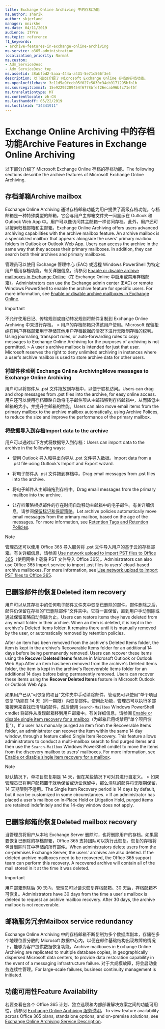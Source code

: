 ```yaml
---
title: Exchange Online Archiving 中的存档功能
ms.author: sharik
author: skjerland
manager: mnirkhe
ms.date: 04/11/2019
audience: ITPro
ms.topic: reference
f1_keywords:
- archive-features-in-exchange-online-archiving
ms.service: o365-administration
localization_priority: Normal
ms.custom:
- Adm_ServiceDesc
- Adm_ServiceDesc_top
ms.assetid: 38abfbd2-5aaa-444a-a431-5e71c566f3e4
description: 以下部分介绍了 Microsoft Exchange Online 存档的存档功能。
ms.openlocfilehash: 3c11d5a9fccb05f027e5030c34eb9171295bfb1b
ms.sourcegitcommit: 15e92292209454f6778bfef26ecab96bfc71ef5f
ms.translationtype: MT
ms.contentlocale: zh-CN
ms.lasthandoff: 05/22/2019
ms.locfileid: "34341911"
---
```

# <a name="archive-features-in-exchange-online-archiving"></a><span data-ttu-id="b541d-103">Exchange Online Archiving 中的存档功能</span><span class="sxs-lookup"><span data-stu-id="b541d-103">Archive Features in Exchange Online Archiving</span></span>

<span data-ttu-id="b541d-104">以下部分介绍了 Microsoft Exchange Online 存档的存档功能。</span><span class="sxs-lookup"><span data-stu-id="b541d-104">The following sections describe the archive features of Microsoft Exchange Online Archiving.</span></span>
  
## <a name="archive-mailbox"></a><span data-ttu-id="b541d-105">存档邮箱</span><span class="sxs-lookup"><span data-stu-id="b541d-105">Archive mailbox</span></span>

<span data-ttu-id="b541d-p101">Exchange Online Archiving 通过存档邮箱功能为用户提供了高级存档功能。存档邮箱是一种特殊类型的邮箱，它会与用户主邮箱文件夹一同显示在 Outlook 和 Outlook Web App 中。用户可以像访问其主邮箱一样访问存档。此外，用户还可以搜索归档邮箱和主邮箱。</span><span class="sxs-lookup"><span data-stu-id="b541d-p101">Exchange Online Archiving offers users advanced archiving capabilities with the archive mailbox feature. An archive mailbox is a specialized mailbox that appears alongside the users' primary mailbox folders in Outlook or Outlook Web App. Users can access the archive in the same way that they access their primary mailboxes. In addition, they can search both their archives and primary mailboxes.</span></span>
  
<span data-ttu-id="b541d-p102">管理员可以使用 Exchange 管理中心 (EAC) 或远程 Windows PowerShell 为特定用户启用存档功能。有关详细信息，请参阅 [Enable or disable archive mailboxes in Exchange Online](https://go.microsoft.com/fwlink/p/?LinkId=404425)（在 Exchange Online 中启用或禁用存档邮箱）。</span><span class="sxs-lookup"><span data-stu-id="b541d-p102">Administrators can use the Exchange admin center (EAC) or remote Windows PowerShell to enable the archive feature for specific users. For more information, see [Enable or disable archive mailboxes in Exchange Online](https://go.microsoft.com/fwlink/p/?LinkId=404425).</span></span>
  
> [!IMPORTANT]
>  <span data-ttu-id="b541d-p103">不允许使用日记、传输规则或自动转发规则将邮件复制到 Exchange Online Archiving 中来进行存档。 >  用户的存档邮箱只供该用户使用。Microsoft 保留拒绝在用户存档邮箱用于存储其他用户存档数据的情况下进行无限制存档的权利。</span><span class="sxs-lookup"><span data-stu-id="b541d-p103">Using journaling, transport rules, or auto-forwarding rules to copy messages to Exchange Online Archiving for the purposes of archiving is not permitted. >  A user's archive mailbox is intended for just that user. Microsoft reserves the right to deny unlimited archiving in instances where a user's archive mailbox is used to store archive data for other users.</span></span> 
  
### <a name="move-messages-to-exchange-online-archiving"></a><span data-ttu-id="b541d-115">将邮件移动到 Exchange Online Archiving</span><span class="sxs-lookup"><span data-stu-id="b541d-115">Move messages to Exchange Online Archiving</span></span>

<span data-ttu-id="b541d-116">用户可以将邮件从 .pst 文件拖放到存档中，以便于联机访问。</span><span class="sxs-lookup"><span data-stu-id="b541d-116">Users can drag and drop messages from .pst files into the archive, for easy online access.</span></span> <span data-ttu-id="b541d-117">用户还可以使用存档策略自动将电子邮件项从主邮箱移到存档邮箱中，从而降低主邮箱的大小，并提升主邮箱的性能。</span><span class="sxs-lookup"><span data-stu-id="b541d-117">Users can also move email items from the primary mailbox to the archive mailbox automatically, using Archive Polices, to reduce the size and improve the performance of the primary mailbox.</span></span> 
  
### <a name="import-data-to-the-archive"></a><span data-ttu-id="b541d-118">将数据导入到存档</span><span class="sxs-lookup"><span data-stu-id="b541d-118">Import data to the archive</span></span>

<span data-ttu-id="b541d-119">用户可以通过以下方式将数据导入到存档：</span><span class="sxs-lookup"><span data-stu-id="b541d-119">Users can import data to the archive in the following ways:</span></span>
  
- <span data-ttu-id="b541d-120">使用 Outlook 导入和导出向导从 .pst 文件导入数据。</span><span class="sxs-lookup"><span data-stu-id="b541d-120">Import data from a .pst file using Outlook's Import and Export wizard.</span></span>
    
- <span data-ttu-id="b541d-121">将电子邮件从 .pst 文件拖到存档中。</span><span class="sxs-lookup"><span data-stu-id="b541d-121">Drag email messages from .pst files into the archive.</span></span>
    
- <span data-ttu-id="b541d-122">将电子邮件从主邮箱拖到存档中。</span><span class="sxs-lookup"><span data-stu-id="b541d-122">Drag email messages from the primary mailbox into the archive.</span></span>
    
- <span data-ttu-id="b541d-p105">让存档策略根据邮件的存在时间自动移动主邮箱中的电子邮件。有关详细信息，请参阅[保留标记和保留策略](https://go.microsoft.com/fwlink/p/?LinkId=314153)。</span><span class="sxs-lookup"><span data-stu-id="b541d-p105">Let archive policies automatically move email messages from the primary mailbox, based on the age of the messages. For more information, see [Retention Tags and Retention Policies](https://go.microsoft.com/fwlink/p/?LinkId=314153).</span></span>
    
> [!NOTE]
> <span data-ttu-id="b541d-p106">管理员还可以使用 Office 365 导入服务将 .pst 文件导入用户的基于云的存档邮箱。有关详细信息，请参阅 [Use network upload to import PST files to Office 365](https://go.microsoft.com/fwlink/p/?linkid=823074)（使用网络上载将 PST 文件导入 Office 365）。</span><span class="sxs-lookup"><span data-stu-id="b541d-p106">Administrators can also use Office 365 Import service to import .pst files to users' cloud-based archive mailboxes. For more information, see [Use network upload to import PST files to Office 365](https://go.microsoft.com/fwlink/p/?linkid=823074).</span></span> 
  
## <a name="deleted-item-recovery"></a><span data-ttu-id="b541d-127">已删除邮件的恢复</span><span class="sxs-lookup"><span data-stu-id="b541d-127">Deleted item recovery</span></span>

<span data-ttu-id="b541d-p107">用户可以从其存档中的任何电子邮件文件夹中恢复已删除的邮件。邮件删除之后，邮件仍保留在存档的"已删除邮件"文件夹中。它将一直保留，直到用户手动删除或通过保留策略自动删除为止。</span><span class="sxs-lookup"><span data-stu-id="b541d-p107">Users can restore items they have deleted from any email folder in their archive. When an item is deleted, it is kept in the archive's Deleted Items folder. It remains there until it is manually removed by the user, or automatically removed by retention policies.</span></span>
  
<span data-ttu-id="b541d-p108">After an item has been removed from the archive's Deleted Items folder, the item is kept in the archive's Recoverable Items folder for an additional 14 days before being permanently removed. Users can recover these items using the **Recover Deleted Items** feature in Microsoft Outlook or Outlook Web App.</span><span class="sxs-lookup"><span data-stu-id="b541d-p108">After an item has been removed from the archive's Deleted Items folder, the item is kept in the archive's Recoverable Items folder for an additional 14 days before being permanently removed. Users can recover these items using the **Recover Deleted Items** feature in Microsoft Outlook or Outlook Web App.</span></span> 
  
<span data-ttu-id="b541d-p109">如果用户已从"可恢复的项目"文件夹中手动清除邮件，管理员可以使用"单个项目恢复"功能在 14 天（同一期限）内恢复邮件。使用此功能，管理员可以执行多邮箱搜索来查找已清除的邮件，然后使用  `Search-Mailbox` Windows PowerShell cmdlet 将邮件从发现邮箱移到用户邮箱中。有关详细信息，请参阅 [Enable or disable single item recovery for a mailbox](https://go.microsoft.com/fwlink/p/?LinkId=314155)（为邮箱启用或禁用"单个项目恢复"）。</span><span class="sxs-lookup"><span data-stu-id="b541d-p109">If a user has manually purged an item from the Recoverable Items folder, an administrator can recover the item within the same 14 day window, through a feature called Single Item Recovery. This feature allows administrators to conduct a multi-mailbox search to find purged items and then use the  `Search-Mailbox` Windows PowerShell cmdlet to move the items from the discovery mailbox to users' mailboxes. For more information, see [Enable or disable single item recovery for a mailbox](https://go.microsoft.com/fwlink/p/?LinkId=314155).</span></span>
  
> [!NOTE]
>  <span data-ttu-id="b541d-p110">默认情况下，单项目恢复期是 14 天，但在某些情况下可对其进行自定义。 >  如果管理员已将用户邮箱置于就地保留或诉讼保留中，那么清除的邮件将无限期保留，14 天期限则不适用。</span><span class="sxs-lookup"><span data-stu-id="b541d-p110">The Single Item Recovery period is 14 days by default, but it can be customized in some circumstances. >  If an administrator has placed a user's mailbox on In-Place Hold or Litigation Hold, purged items are retained indefinitely and the 14-day window does not apply.</span></span> 
  
## <a name="deleted-mailbox-recovery"></a><span data-ttu-id="b541d-138">已删除邮箱的恢复</span><span class="sxs-lookup"><span data-stu-id="b541d-138">Deleted mailbox recovery</span></span>

<span data-ttu-id="b541d-p111">当管理员将用户从本地 Exchange Server 删除时，也将删除用户的存档。如果需要恢复已删除的存档邮箱，Office 365 支持团队可以执行此恢复。恢复的存档将包含删除时其中存储的所有邮件。</span><span class="sxs-lookup"><span data-stu-id="b541d-p111">When administrators delete users from the on-premises Exchange Server, the users' archives are also deleted. If the deleted archive mailboxes need to be recovered, the Office 365 support team can perform this recovery. A recovered archive will contain all of the mail stored in it at the time it was deleted.</span></span>
  
> [!IMPORTANT]
> <span data-ttu-id="b541d-p112">用户邮箱删除后 30 天内，管理员可以请求恢复存档邮箱。30 天后，存档邮箱不可恢复。</span><span class="sxs-lookup"><span data-stu-id="b541d-p112">Administrators have 30 days from the time a user's mailbox is deleted to request an archive mailbox recovery. After 30 days, the archive mailbox is not recoverable.</span></span> 
  
## <a name="mailbox-service-redundancy"></a><span data-ttu-id="b541d-144">邮箱服务冗余</span><span class="sxs-lookup"><span data-stu-id="b541d-144">Mailbox service redundancy</span></span>

<span data-ttu-id="b541d-145">Exchange Online Archiving 中的存档邮箱不断复制为多个数据库副本，存储在多个地理位置分散的 Microsoft 数据中心内，以便在邮件基础结构出现故障的情况下，能够为客户提供数据恢复功能。</span><span class="sxs-lookup"><span data-stu-id="b541d-145">Archive mailboxes in Exchange Online Archiving are replicated to multiple database copies, in geographically dispersed Microsoft data centers, to provide data restoration capability in the event of a messaging infrastructure failure.</span></span> <span data-ttu-id="b541d-146">对于大规模故障，将会启动业务连续性管理。</span><span class="sxs-lookup"><span data-stu-id="b541d-146">For large-scale failures, business continuity management is initiated.</span></span> 
  
## <a name="feature-availability"></a><span data-ttu-id="b541d-147">功能可用性</span><span class="sxs-lookup"><span data-stu-id="b541d-147">Feature Availability</span></span>

<span data-ttu-id="b541d-148">若要查看在各个 Office 365 计划、独立选项和内部部署解决方案之间的功能可用性，请参阅 [Exchange Online Archiving 服务说明](exchange-online-archiving-service-description.md)。</span><span class="sxs-lookup"><span data-stu-id="b541d-148">To view feature availability across Office 365 plans, standalone options, and on-premise solutions, see [Exchange Online Archiving Service Description](exchange-online-archiving-service-description.md).</span></span>
  
